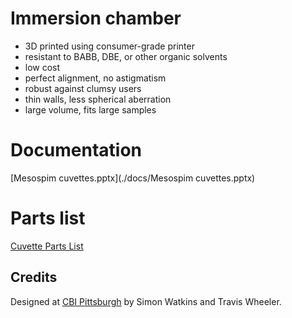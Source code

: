 # Immersion chamber

- 3D printed using consumer-grade printer
- resistant to BABB, DBE, or other organic solvents
- low cost
- perfect alignment, no astigmatism
- robust against clumsy users
- thin walls, less spherical aberration
- large volume, fits large samples

# Documentation
[Mesospim cuvettes.pptx](./docs/Mesospim cuvettes.pptx)

# Parts list
[Cuvette Parts List](./parts-list/parts-list-immersion-cuvette.xlsx)

## Credits
Designed at [CBI Pittsburgh](https://www.cbi.pitt.edu/) by Simon Watkins and Travis Wheeler.